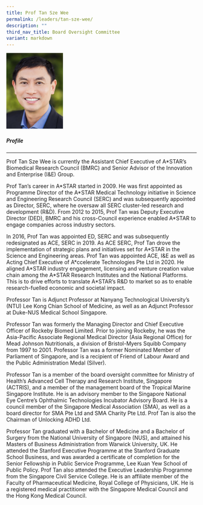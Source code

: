 ```yaml
---
title: Prof Tan Sze Wee
permalink: /leaders/tan-sze-wee/
description: ""
third_nav_title: Board Oversight Committee
variant: markdown
---
```

<img style="width:150px" src="/images/Leaders/tan sze wee.png">

##### Profile

* * *

Prof Tan Sze Wee is currently the Assistant Chief Executive of A\*STAR’s Biomedical Research Council (BMRC) and Senior Advisor of the Innovation and Enterprise (I&amp;E) Group.

Prof Tan’s career in A\*STAR started in 2009. He was first appointed as Programme Director of the A\*STAR Medical Technology initiative in Science and Engineering Research Council (SERC) and was subsequently appointed as Director, SERC, where he oversaw all SERC cluster-led research and development (R&amp;D). From 2012 to 2015, Prof Tan was Deputy Executive Director (DED), BMRC and his cross-Council experience enabled A\*STAR to engage companies across industry sectors.

In 2016, Prof Tan was appointed ED, SERC and was subsequently redesignated as ACE, SERC in 2019. As ACE SERC, Prof Tan drove the implementation of strategic plans and initiatives set for A\*STAR in the Science and Engineering areas. Prof Tan was appointed ACE, I&amp;E as well as Acting Chief Executive of A\*ccelerate Technologies Pte Ltd in 2020. He aligned A\*STAR industry engagement, licensing and venture creation value chain among the A\*STAR Research Institutes and the National Platforms. This is to drive efforts to translate A\*STAR’s R&amp;D to market so as to enable research-fuelled economic and societal impact.

Professor Tan is Adjunct Professor at Nanyang Technological University’s (NTU) Lee Kong Chian School of Medicine, as well as an Adjunct Professor at Duke-NUS Medical School Singapore.

Professor Tan was formerly the Managing Director and Chief Executive Officer of Rockeby Biomed Limited. Prior to joining Rockeby, he was the Asia-Pacific Associate Regional Medical Director (Asia Regional Office) for Mead Johnson Nutritionals, a division of Bristol-Myers Squibb Company from 1997 to 2001. Professor Tan was a former Nominated Member of Parliament of Singapore, and is a recipient of Friend of Labour Award and the Public Administration Medal (Silver).

Professor Tan is a member of the board oversight committee for Ministry of Health’s Advanced Cell Therapy and Research Institute, Singapore (ACTRIS), and a member of the management board of the Tropical Marine Singapore Institute. He is an advisory member to the Singapore National Eye Centre’s Ophthalmic Technologies Incubator Advisory Board. He is a council member of the Singapore Medical Association (SMA), as well as a board director for SMA Pte Ltd and SMA Charity Pte Ltd. Prof Tan is also the Chairman of Unlocking ADHD Ltd.

Professor Tan graduated with a Bachelor of Medicine and a Bachelor of Surgery from the National University of Singapore (NUS), and attained his Masters of Business Administration from Warwick University, UK. He attended the Stanford Executive Programme at the Stanford Graduate School Business, and was awarded a certificate of completion for the Senior Fellowship in Public Service Programme, Lee Kuan Yew School of Public Policy. Prof Tan also attended the Executive Leadership Programme from the Singapore Civil Service College. He is an affiliate member of the Faculty of Pharmaceutical Medicine, Royal College of Physicians, UK. He is a registered medical practitioner with the Singapore Medical Council and the Hong Kong Medical Council.